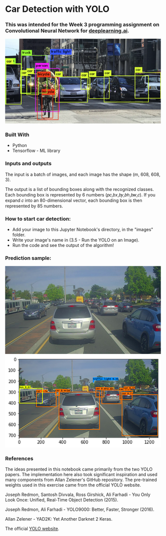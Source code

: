# Car Detection with YOLO

### This was intended for the Week 3 programming assignment on Convolutional Neural Network for [deeplearning.ai](https://www.coursera.org/specializations/deep-learning?).

![Screenshot 1](/images/preview.png)

### Built With
- Python
- Tensorflow - ML library

### Inputs and outputs
The input is a batch of images, and each image has the shape (m, 608, 608, 3).

The output is a list of bounding boxes along with the recognized classes. Each bounding box is represented by 6 numbers (𝑝𝑐,𝑏𝑥,𝑏𝑦,𝑏ℎ,𝑏𝑤,𝑐). If you expand 𝑐 into an 80-dimensional vector, each bounding box is then represented by 85 numbers. 

### How to start car detection:
- Add your image to this Jupyter Notebook's directory, in the "images" folder.
- Write your image's name in (3.5 - Run the YOLO on an Image).
- Run the code and see the output of the algorithm!

### Prediction sample:

![Screenshot 1](/images/test.jpg)
![Screenshot 2](/images/preview2.png)

### References
The ideas presented in this notebook came primarily from the two YOLO papers. The implementation here also took significant inspiration and used many components from Allan Zelener's GitHub repository. The pre-trained weights used in this exercise came from the official YOLO website.

Joseph Redmon, Santosh Divvala, Ross Girshick, Ali Farhadi - You Only Look Once: Unified, Real-Time Object Detection (2015).

Joseph Redmon, Ali Farhadi - YOLO9000: Better, Faster, Stronger (2016).

Allan Zelener - YAD2K: Yet Another Darknet 2 Keras.

The official [YOLO website](https://pjreddie.com/darknet/yolo/).
